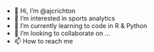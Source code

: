 - 👋 Hi, I’m @ajcrichton
- 👀 I’m interested in sports analytics
- 🌱 I’m currently learning to code in R & Python
- 💞️ I’m looking to collaborate on ...
- 📫 How to reach me 

<!---
ajcrichton/ajcrichton is a ✨ special ✨ repository because its `README.md` (this file) appears on your GitHub profile.
You can click the Preview link to take a look at your changes.
--->
